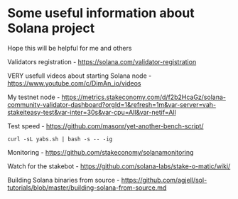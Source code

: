# Some useful information about Solana project

Hope this will be helpful for me and others

Validators registration - https://solana.com/validator-registration

VERY usefull videos about starting Solana node - https://www.youtube.com/c/DimAn_io/videos

My testnet node - https://metrics.stakeconomy.com/d/f2b2HcaGz/solana-community-validator-dashboard?orgId=1&refresh=1m&var-server=vah-stakeiteasy-test&var-inter=30s&var-cpu=All&var-netif=All

Test speed - https://github.com/masonr/yet-another-bench-script/

`curl -sL yabs.sh | bash -s -- -ig`

Monitoring - https://github.com/stakeconomy/solanamonitoring

Watch for the stakebot - https://github.com/solana-labs/stake-o-matic/wiki/

Building Solana binaries from source - https://github.com/agjell/sol-tutorials/blob/master/building-solana-from-source.md
